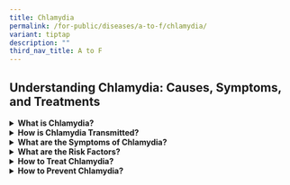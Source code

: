 ```yaml
---
title: Chlamydia
permalink: /for-public/diseases/a-to-f/chlamydia/
variant: tiptap
description: ""
third_nav_title: A to F
---
```

<h2>Understanding Chlamydia: Causes, Symptoms, and Treatments</h2>
<div data-type="detailGroup" class="isomer-accordion isomer-accordion-white">
<details class="isomer-details">
<summary><strong>What is Chlamydia?&nbsp;&nbsp;</strong>
</summary>
<div data-type="detailsContent" class="isomer-details-content">
<p>Chlamydia is a common sexually transmitted infection (STI) caused by the
bacterium <em>Chlamydia trachomatis</em>. It can occur in both men and women.
It is easily treated and cured with antibiotics.</p>
</div>
</details>
<details class="isomer-details">
<summary><strong>How is Chlamydia Transmitted?&nbsp;&nbsp;</strong>
</summary>
<div data-type="detailsContent" class="isomer-details-content">
<p>Chlamydia can be transmitted through vaginal, anal, or oral sex.</p>
<p>Common scenarios include:</p>
<ul data-tight="true" class="tight">
<li>
<p>Sharing sex toys that are not washed or covered with a new condom each
time they are used;</p>
</li>
<li>
<p>Your genitals touching your partner's; or</p>
</li>
<li>
<p>Infected semen or vaginal fluid getting into your eye.</p>
<p></p>
</li>
</ul>
<p>Pregnant women can also transmit chlamydia to their babies.</p>
<p></p>
<p>Chlamydia cannot be spread through casual contact, such as kissing and
hugging, or from sharing baths, towels, swimming pools, toilet seats or
cutlery.</p>
</div>
</details>
<details class="isomer-details">
<summary><strong>What are the Symptoms of Chlamydia?</strong>
</summary>
<div data-type="detailsContent" class="isomer-details-content">
<p>Symptoms of early infection often go unnoticed. When they occur, they
are usually mild and appear one to three weeks after exposure.</p>
<table style="minWidth: 50px">
<colgroup>
<col>
<col>
</colgroup>
<tbody>
<tr>
<td rowspan="1" colspan="1">
<p></p>
</td>
<td rowspan="1" colspan="1">
<p></p>
</td>
</tr>
<tr>
<td rowspan="1" colspan="1">
<p>For Men</p>
</td>
<td rowspan="1" colspan="1">
<ul data-tight="true" class="tight">
<li>
<p>Burning when urinating;</p>
</li>
<li>
<p>Discharge from the penis; or</p>
</li>
<li>
<p>Pain or discomfort in the testicles</p>
</li>
</ul>
</td>
</tr>
<tr>
<td rowspan="1" colspan="1">
<p>For Women</p>
</td>
<td rowspan="1" colspan="1">
<ul data-tight="true" class="tight">
<li>
<p>Abnormal vaginal discharge;</p>
</li>
<li>
<p>Bleeding between menstrual periods or after sex;</p>
</li>
<li>
<p>Pelvic pain; or</p>
</li>
<li>
<p>Burning sensation when urinating.</p>
</li>
</ul>
</td>
</tr>
<tr>
<td rowspan="1" colspan="1">
<p>For Men and Women</p>
</td>
<td rowspan="1" colspan="1">
<ul data-tight="true" class="tight">
<li>
<p>Anal pain;</p>
</li>
<li>
<p>Discharge; or</p>
</li>
<li>
<p>Bleeding.</p>
</li>
</ul>
</td>
</tr>
<tr>
<td rowspan="1" colspan="1">
<p></p>
</td>
<td rowspan="1" colspan="1">
<p></p>
</td>
</tr>
</tbody>
</table>
<p>Complications from chlamydia include:</p>
<ul data-tight="true" class="tight">
<li>
<p><a href="https://www.cdc.gov/std/hiv" rel="noopener noreferrer nofollow" target="_blank">Pelvic inflammatory disease (PID)</a>,
resulting in chronic pelvic pain, infertility, and pregnancy outside the
uterus due to permanent scarring of the fallopian tubes;</p>
</li>
<li>
<p>Conjunctivitis, if the eyes become contaminated with infectious secretions;</p>
</li>
<li>
<p>Epididymo-orchitis (tube carrying sperm from the testes) for males in
rare cases, resulting in fever, scrotal pain, swelling and sterility in
men; or</p>
</li>
<li>
<p>Reactive arthritis in very rare cases.</p>
</li>
</ul>
<p></p>
</div>
</details>
<details class="isomer-details">
<summary><strong>What are the Risk Factors?</strong>
</summary>
<div data-type="detailsContent" class="isomer-details-content">
<p>Risk factors include:</p>
<ul data-tight="true" class="tight">
<li>
<p>Unprotected sex with an infected person;</p>
</li>
<li>
<p>Having multiple sex partners;</p>
</li>
<li>
<p>Inconsistent condom use;</p>
</li>
<li>
<p>Persons who exchange sex for money or drugs; or</p>
</li>
<li>
<p>History or current infection for other STIs.</p>
</li>
</ul>
</div>
</details>
<details class="isomer-details">
<summary><strong>How to Treat Chlamydia?</strong>
</summary>
<div data-type="detailsContent" class="isomer-details-content">
<p>Chlamydia can be treated with antibiotics. A single dose of oral Azithromycin
or Doxycycline twice daily for one week is the most common treatment. Alternative
drugs like erythromycin may be prescribed for those who are pregnant or
younger than 18 years.</p>
<p>The infection usually resolves within one to two weeks. Consider retesting
if you are unsure of your partner’s STI status or have a new sex partner.</p>
</div>
</details>
<details class="isomer-details">
<summary><strong>How to Prevent Chlamydia?</strong>
</summary>
<div data-type="detailsContent" class="isomer-details-content">
<p>Ways to prevent chlamydia include:</p>
<ul data-tight="true" class="tight">
<li>
<p>Using condoms correctly and consistently;</p>
</li>
<li>
<p>Limiting the number of sex partners; and</p>
</li>
<li>
<p>Getting tested for STIs regularly.</p>
</li>
</ul>
</div>
</details>
</div>
<p></p>